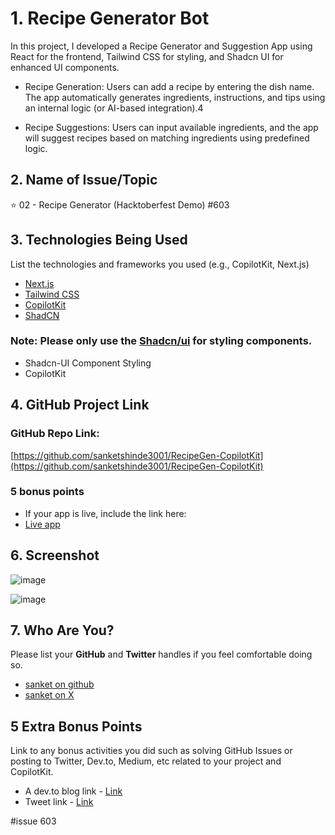 
# 1. Recipe Generator Bot
In this project, I developed a Recipe Generator and Suggestion App using React for the frontend, Tailwind CSS for styling, and Shadcn UI for enhanced UI components.
- Recipe Generation:
Users can add a recipe by entering the dish name. The app automatically generates ingredients, instructions, and tips using an internal logic (or AI-based integration).4

- Recipe Suggestions:
Users can input available ingredients, and the app will suggest recipes based on matching ingredients using predefined logic.

## 2. Name of Issue/Topic

⭐ 02 - Recipe Generator (Hacktoberfest Demo)  #603

## 3. Technologies Being Used

List the technologies and frameworks you used (e.g., CopilotKit, Next.js)
- [Next.js](https://nextjs.org)
- [Tailwind CSS](https://tailwindcss.com)
- [CopilotKit](https://copilotkit.ai)
- [ShadCN](https://ui.shadcn.com)

### Note: Please only use the [Shadcn/ui]([https://v0.dev/docs](https://ui.shadcn.com/docs/installation)) for styling components.

- Shadcn-UI Component Styling
- CopilotKit

## 4. GitHub Project Link

### GitHub Repo Link: 
[https://github.com/sanketshinde3001/RecipeGen-CopilotKit](https://github.com/sanketshinde3001/RecipeGen-CopilotKit)

### 5 bonus points

- If your app is live, include the link here:
- [Live app](https://recipegenbot.vercel.app/)
 
## 6. Screenshot

![image](https://github.com/user-attachments/assets/73a331d4-e6c0-4303-82da-2558d106f4bf)

![image](https://github.com/user-attachments/assets/22388ceb-6ef6-4e6f-a2e4-34f9ebe43105)


## 7. Who Are You?

Please list your **GitHub** and **Twitter** handles if you feel comfortable doing so. 

- [sanket on github](https://github.com/sanketshinde3001)
- [sanket on X](https://x.com/sanketshinde04)

## 5 Extra Bonus Points
Link to any bonus activities you did such as solving GitHub Issues or posting to Twitter, Dev.to, Medium, etc related to your project and CopilotKit.
- A dev.to blog link - [Link](https://dev.to/sanketshinde/recipe-generator-powered-by-copilotkit-chatbot-2nl0)
- Tweet link - [Link](https://x.com/sanketshinde04/status/1845898967038521511)


#issue 603 
